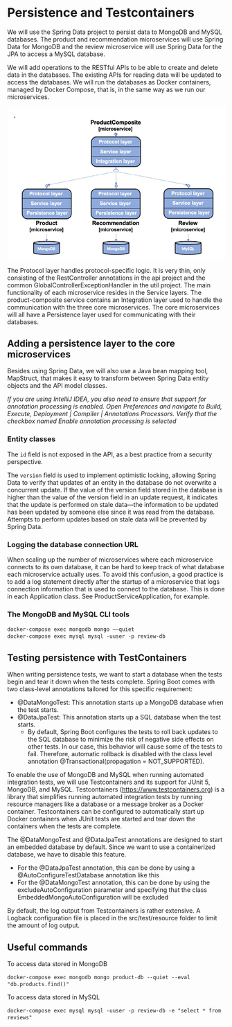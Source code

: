 # Persistence and Testcontainers

We will use the Spring Data project to persist data to MongoDB and 
MySQL databases.
The product and recommendation microservices will use Spring Data for 
MongoDB and the review microservice will use Spring Data for the JPA
to access a MySQL database.

We will add operations to the RESTful APIs to be able to create and 
delete data in the databases. The existing APIs for reading data 
will be updated to access the databases. We will run the databases 
as Docker containers, managed by Docker Compose, that is, in the 
same way as we run our microservices.

![Persistence model](z_md/persistence_model.png)

The Protocol layer handles protocol-specific logic. It is very 
thin, only consisting of the RestController annotations in the api 
project and the common GlobalControllerExceptionHandler in the util 
project. The main functionality of each microservice resides in 
the Service layers. The product-composite service contains an 
Integration layer used to handle the communication with the three 
core microservices. The core microservices will all have a 
Persistence layer used for communicating with their databases.

## Adding a persistence layer to the core microservices

Besides using Spring Data, we will also use a Java bean mapping 
tool, MapStruct, that makes it easy to transform between Spring 
Data entity objects and the API model classes.

*If you are using IntelliJ IDEA, you also need to ensure that 
support for annotation processing is enabled. Open Preferences and 
navigate to Build, Execute, Deployment | Compiler | Annotations 
Processors. Verify that the checkbox named Enable annotation 
processing is selected*

### Entity classes

The ```id``` field is not exposed in the API, as a best practice from a 
security perspective.

The ```version``` field is used to implement optimistic locking, 
allowing Spring Data to verify that updates of an entity in the 
database do not overwrite a concurrent update. If the value of 
the version field stored in the database is higher than the value 
of the version field in an update request, it indicates that the 
update is performed on stale data—the information to be updated 
has been updated by someone else since it was read from the 
database. Attempts to perform updates based on stale data will 
be prevented by Spring Data.

### Logging the database connection URL

When scaling up the number of microservices where each microservice connects to 
its own database, it can be hard to keep track of what database each microservice 
actually uses. To avoid this confusion, a good practice is to add a log statement 
directly after the startup of a microservice that logs connection information that 
is used to connect to the database. This is done in each Application class. 
See ProductServiceApplication, for example.

### The MongoDB and MySQL CLI tools

```
docker-compose exec mongodb mongo ––quiet
docker-compose exec mysql mysql -uuser -p review-db
```

## Testing persistence with TestContainers

When writing persistence tests, we want to start a database when the tests begin and tear it down when the tests complete.
Spring Boot comes with two class-level annotations tailored for this specific requirement:
- @DataMongoTest: This annotation starts up a MongoDB database when the test starts.
- @DataJpaTest: This annotation starts up a SQL database when the test starts.
    - By default, Spring Boot configures the tests to roll back updates to the SQL database to minimize the risk of 
negative side effects on other tests. In our case, this behavior will cause some of the tests to fail. 
Therefore, automatic rollback is disabled with the class level annotation @Transactional(propagation = NOT_SUPPORTED).

To enable the use of MongoDB and MySQL when running automated integration tests, we will use Testcontainers and its 
support for JUnit 5, MongoDB, and MySQL.
Testcontainers (https://www.testcontainers.org) is a library that simplifies running automated integration tests by 
running resource managers like a database or a message broker as a Docker container. Testcontainers can be 
configured to automatically start up Docker containers when JUnit tests are started and tear down the containers 
when the tests are complete.

The @DataMongoTest and @DataJpaTest annotations are designed to start an embedded database by default. 
Since we want to use a containerized database, we have to disable this feature. 
- For the @DataJpaTest annotation, this can be done by using a @AutoConfigureTestDatabase annotation like this
- For the @DataMongoTest annotation, this can be done by using the excludeAutoConfiguration parameter and specifying 
that the class EmbeddedMongoAutoConfiguration will be excluded

By default, the log output from Testcontainers is rather extensive. A Logback configuration file is placed in the 
src/test/resource folder to limit the amount of log output.

## Useful commands

To access data stored in MongoDB
```
docker-compose exec mongodb mongo product-db --quiet --eval "db.products.find()"
```

To access data stored in MySQL
```
docker-compose exec mysql mysql -uuser -p review-db -e "select * from reviews"
```